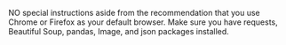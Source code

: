 NO special instructions aside from the recommendation that you use Chrome or Firefox as your default browser. 
Make sure you have requests, Beautiful Soup, pandas, Image, and json packages installed.
